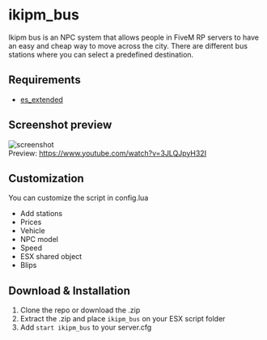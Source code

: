 # ikipm_bus

Ikipm bus is an NPC system that allows people in FiveM RP servers to have an easy and cheap way to move across the city. There are different bus stations where you can select a predefined destination.

## Requirements
* [es_extended](https://github.com/ESX-Org/es_extended)

## Screenshot preview
![screenshot](https://i.ibb.co/bsxJCm9/Sin-t-tulo.png)<br />
Preview: https://www.youtube.com/watch?v=3JLQJpyH32I

## Customization
You can customize the script in config.lua
* Add stations
* Prices
* Vehicle
* NPC model
* Speed
* ESX shared object
* Blips

## Download & Installation
1) Clone the repo or download the .zip
2) Extract the .zip and place ```ikipm_bus``` on your ESX script folder
3) Add  ```start ikipm_bus``` to your server.cfg
